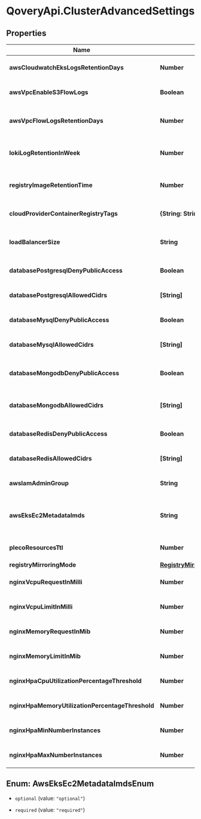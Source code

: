 # QoveryApi.ClusterAdvancedSettings

## Properties

Name | Type | Description | Notes
------------ | ------------- | ------------- | -------------
**awsCloudwatchEksLogsRetentionDays** | **Number** | Set the number of retention days for EKS Cloudwatch logs | [optional] [default to 90]
**awsVpcEnableS3FlowLogs** | **Boolean** | Enable flow logs for on the VPC and store them in an S3 bucket | [optional] [default to false]
**awsVpcFlowLogsRetentionDays** | **Number** | Set the number of retention days for flow logs. Disable with value \&quot;0\&quot; | [optional] [default to 365]
**lokiLogRetentionInWeek** | **Number** | For how long in week loki is going to keep logs of your applications | [optional] [default to 12]
**registryImageRetentionTime** | **Number** | Configure the number of seconds before cleaning images in the registry | [optional] [default to 31536000]
**cloudProviderContainerRegistryTags** | **{String: String}** | Add additional tags on the cluster dedicated registry | [optional] 
**loadBalancerSize** | **String** | Select the size of the main load_balancer (only effective for Scaleway) | [optional] [default to &#39;lb-s&#39;]
**databasePostgresqlDenyPublicAccess** | **Boolean** | Deny public access to any PostgreSQL database | [optional] [default to false]
**databasePostgresqlAllowedCidrs** | **[String]** | List of CIDRs allowed to access the PostgreSQL database | [optional] 
**databaseMysqlDenyPublicAccess** | **Boolean** | Deny public access to any MySql database | [optional] [default to false]
**databaseMysqlAllowedCidrs** | **[String]** | List of CIDRs allowed to access the MySql database | [optional] 
**databaseMongodbDenyPublicAccess** | **Boolean** | Deny public access to any MongoDB/DocumentDB database | [optional] [default to false]
**databaseMongodbAllowedCidrs** | **[String]** | List of CIDRs allowed to access the MongoDB/DocumentDB database | [optional] 
**databaseRedisDenyPublicAccess** | **Boolean** | Deny public access to any Redis database | [optional] [default to false]
**databaseRedisAllowedCidrs** | **[String]** | List of CIDRs allowed to access the Redis database | [optional] 
**awsIamAdminGroup** | **String** | AWS IAM group name with cluster access | [optional] [default to &#39;Admins&#39;]
**awsEksEc2MetadataImds** | **String** | Specify the [IMDS](https://docs.aws.amazon.com/AWSEC2/latest/UserGuide/ec2-instance-metadata.html) version you want to use:   * &#x60;required&#x60;: IMDS V2 only   * &#x60;optional&#x60;: IMDS V1 + V2  | [optional] [default to &#39;optional&#39;]
**plecoResourcesTtl** | **Number** |  | [optional] [default to -1]
**registryMirroringMode** | [**RegistryMirroringModeEnum**](RegistryMirroringModeEnum.md) |  | [optional] 
**nginxVcpuRequestInMilli** | **Number** | vcpu request in millicores | [optional] [default to 100]
**nginxVcpuLimitInMilli** | **Number** | vcpu limit in millicores | [optional] [default to 500]
**nginxMemoryRequestInMib** | **Number** | memory request in MiB | [optional] [default to 768]
**nginxMemoryLimitInMib** | **Number** | memory limit in MiB | [optional] [default to 768]
**nginxHpaCpuUtilizationPercentageThreshold** | **Number** | hpa cpu threshold in percentage | [optional] [default to 50]
**nginxHpaMemoryUtilizationPercentageThreshold** | **Number** | hpa memory threshold in percentage | [optional] [default to 50]
**nginxHpaMinNumberInstances** | **Number** | hpa minimum number of instances | [optional] [default to 2]
**nginxHpaMaxNumberInstances** | **Number** | hpa maximum number of instances | [optional] [default to 25]



## Enum: AwsEksEc2MetadataImdsEnum


* `optional` (value: `"optional"`)

* `required` (value: `"required"`)




